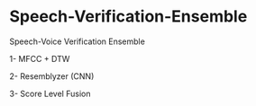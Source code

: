 # Speech-Verification-Ensemble
Speech-Voice Verification Ensemble

1- MFCC + DTW

2- Resemblyzer (CNN)

3- Score Level Fusion
